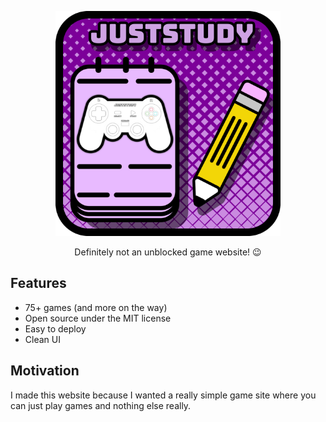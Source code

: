 <p align="center">
	<img width="360" height="360" src="assets/img/icon_fullsize.png">
</p>
<p align="center">Definitely not an unblocked game website! 😉</p>

## Features
* 75+ games (and more on the way)
* Open source under the MIT license
* Easy to deploy
* Clean UI

## Motivation

I made this website because I wanted a really simple game site where you can just play games and nothing else really.
